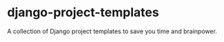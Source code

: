 django-project-templates
========================

A collection of Django project templates to save you time and brainpower.
